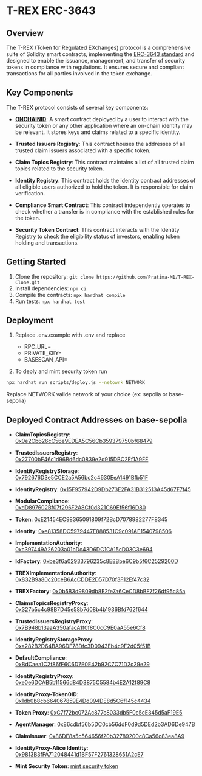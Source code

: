 # T-REX ERC-3643

## Overview

The T-REX (Token for Regulated EXchanges) protocol is a comprehensive suite of Solidity smart contracts,
implementing the [ERC-3643 standard](https://eips.ethereum.org/EIPS/eip-3643) and designed to enable the issuance, management, and transfer of security
tokens in
compliance with regulations. It ensures secure and compliant transactions for all parties involved in the token exchange.

## Key Components

The T-REX protocol consists of several key components:

- **[ONCHAINID](https://github.com/onchain-id/solidity)**: A smart contract deployed by a user to interact with the security token or any other application
  where an on-chain identity may be relevant. It stores keys and claims related to a specific identity.

- **Trusted Issuers Registry**: This contract houses the addresses of all trusted claim issuers associated with a specific token.

- **Claim Topics Registry**: This contract maintains a list of all trusted claim topics related to the security token.

- **Identity Registry**: This contract holds the identity contract addresses of all eligible users authorized to hold the token. It is responsible for claim verification.

- **Compliance Smart Contract**: This contract independently operates to check whether a transfer is in compliance with the established rules for the token.

- **Security Token Contract**: This contract interacts with the Identity Registry to check the eligibility status of investors, enabling token holding and transactions.

## Getting Started

1. Clone the repository: `git clone https://github.com/Pratima-M1/T-REX-Clone.git`
2. Install dependencies: `npm ci`
3. Compile the contracts: `npx hardhat compile`
4. Run tests: `npx hardhat test`

## Deployment

1. Replace .env.example with .env and replace

   - RPC_URL=
   - PRIVATE_KEY=
   - BASESCAN_API=

2. To deply and mint security token run

```sh
npx hardhat run scripts/deploy.js --netowrk NETWORK
```

Replace NETWORK valide network of your choice (ex: sepolia or base-sepolia)

## Deployed Contract Addresses on base-sepolia

- **ClaimTopicsRegistry**: [0x0e2Cb626cC56e9EDEA5C56Cb359379750bf68479](https://sepolia.basescan.org/address/0x0e2Cb626cC56e9EDEA5C56Cb359379750bf68479)
- **TrustedIssuersRegistry**: [0x27700bE46c1d96Bd6dc0839e2d915DBC2Ef1A9FF](https://sepolia.basescan.org/address/0x27700bE46c1d96Bd6dc0839e2d915DBC2Ef1A9FF)
- **IdentityRegistryStorage**: [0x792676D3e5CCE2a5A56bc2c4630EeA1491Bfb51F](https://sepolia.basescan.org/address/0x792676D3e5CCE2a5A56bc2c4630EeA1491Bfb51F)
- **IdentityRegistry**: [0x15F957942D9Db273E2FA31B312513A45d67F7f45](https://sepolia.basescan.org/address/0x15F957942D9Db273E2FA31B312513A45d67F7f45)
- **ModularCompliance**: [0xdD897602Bf07f296F2A8Cf0d321C69Ef56f16D80](https://sepolia.basescan.org/address/0xdD897602Bf07f296F2A8Cf0d321C69Ef56f16D80)
- **Token**: [0xE21454EC98365091809f72BcD7078982277F8345](https://sepolia.basescan.org/address/0xE21454EC98365091809f72BcD7078982277F8345)
- **Identity**: [0xe81358DC5979447E888531C9c091AE1540798506](https://sepolia.basescan.org/address/0xe81358DC5979447E888531C9c091AE1540798506)
- **ImplementationAuthority**: [0xc397449A26203a01bDc43D6DC1CA15cD03C3e694](https://sepolia.basescan.org/address/0xc397449A26203a01bDc43D6DC1CA15cD03C3e694)
- **IdFactory**: [0xbe3f6a02933796235c8E8Bbe6C9b5f6C2529200D](https://sepolia.basescan.org/address/0xbe3f6a02933796235c8E8Bbe6C9b5f6C2529200D)
- **TREXImplementationAuthority**: [0x832B9a80c20ceB6AcCDDE2D57D70f3F12Ef47c32](https://sepolia.basescan.org/address/0x832B9a80c20ceB6AcCDDE2D57D70f3F12Ef47c32)
- **TREXFactory**: [0x0b5B3d9809db8E2fe7a6CeCD8bBF7f26df95c85a](https://sepolia.basescan.org/address/0x0b5B3d9809db8E2fe7a6CeCD8bBF7f26df95c85a)
- **ClaimsTopicsRegistryProxy**: [0x327b5c4c98B7D45e58b7d08b4b1936Bfd762f644](https://sepolia.basescan.org/address/0x327b5c4c98B7D45e58b7d08b4b1936Bfd762f644)
- **TrustedIssuersRegistryProxy**: [0x7B948b13aaA350afacA1f0f8C0cC9E0aA55e6Cf8](https://sepolia.basescan.org/address/0x7B948b13aaA350afacA1f0f8C0cC9E0aA55e6Cf8)
- **IdentityRegistryStorageProxy**: [0xa282B2D64BA96DF78Dfc3D0943Eb4c9F2d05f51B](https://sepolia.basescan.org/address/0xa282B2D64BA96DF78Dfc3D0943Eb4c9F2d05f51B)
- **DefaultCompliance**: [0xBdCaea1C2f86fF6C6D7E0E42b92C7C71D2c29e29](https://sepolia.basescan.org/address/0xBdCaea1C2f86fF6C6D7E0E42b92C7C71D2c29e29)
- **IdentityRegistryProxy**: [0xe0e6DCAB5b11566d84D3875C5584b4E2A12f89C8](https://sepolia.basescan.org/address/0xe0e6DCAB5b11566d84D3875C5584b4E2A12f89C8)
- **IdentityProxy-Token0ID**: [0x1db0b8cb664067859E4Dd094DE8d5C6f145c4434](https://sepolia.basescan.org/address/0x1db0b8cb664067859E4Dd094DE8d5C6f145c4434)
- **Token Proxy**: [0xC7f72bc072Ac877c8033db5F0c5cE345d5aF19E5](https://sepolia.basescan.org/address/0xC7f72bc072Ac877c8033db5F0c5cE345d5aF19E5)
- **AgentManager**: [0x86cdbf56b5DC0cb56ddF0d9d5DEd2b3AD6De947B](https://sepolia.basescan.org/address/0x86cdbf56b5DC0cb56ddF0d9d5DEd2b3AD6De947B)
- **ClaimIssuer**: [0x86DE8a5c564656f20b32789200c8Ca56c83ea8A9](https://sepolia.basescan.org/address/0x86DE8a5c564656f20b32789200c8Ca56c83ea8A9)
- **IdentityProxy-Alice Identity**: [0x9813B3fFA712048441d1BF57F2761328651A2cE7](https://sepolia.basescan.org/address/0x9813B3fFA712048441d1BF57F2761328651A2cE7)

- **Mint Security Token**: [mint security token](https://sepolia.basescan.org/tx/0xac0b3dce95808067176d8a0ea47935a672f6f69e80f2c6fd5e1c5b221090a4d9)

